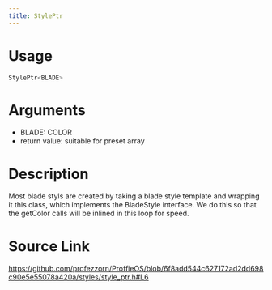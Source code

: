 ```yaml
---
title: StylePtr
---
```


# Usage
```cpp
StylePtr<BLADE>
```

# Arguments
 * BLADE: COLOR
 * return value: suitable for preset array

# Description
Most blade styls are created by taking a blade style template and wrapping it
this class, which implements the BladeStyle interface. We do this so that the
getColor calls will be inlined in this loop for speed.

# Source Link
https://github.com/profezzorn/ProffieOS/blob/6f8add544c627172ad2dd698c90e5e55078a420a/styles/style_ptr.h#L6
